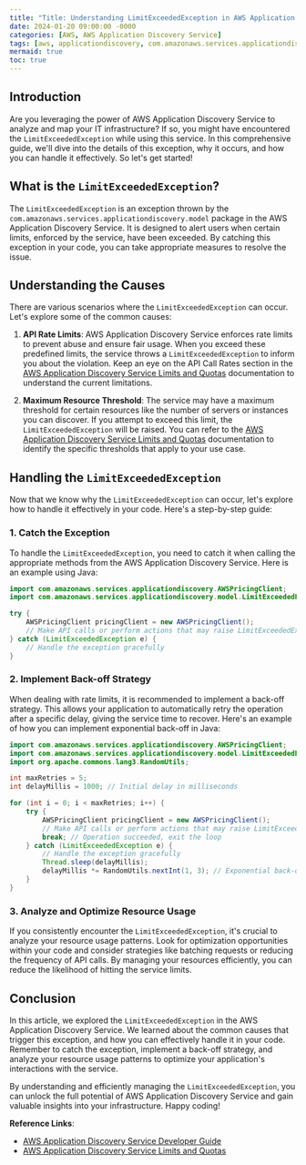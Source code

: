 ```yaml
---
title: "Title: Understanding LimitExceededException in AWS Application Discovery Service"
date: 2024-01-20 09:00:00 -0000
categories: [AWS, AWS Application Discovery Service]
tags: [aws, applicationdiscovery, com.amazonaws.services.applicationdiscovery.model]
mermaid: true
toc: true
---
```



## Introduction
Are you leveraging the power of AWS Application Discovery Service to analyze and map your IT infrastructure? If so, you might have encountered the `LimitExceededException` while using this service. In this comprehensive guide, we'll dive into the details of this exception, why it occurs, and how you can handle it effectively. So let's get started!

## What is the `LimitExceededException`?
The `LimitExceededException` is an exception thrown by the `com.amazonaws.services.applicationdiscovery.model` package in the AWS Application Discovery Service. It is designed to alert users when certain limits, enforced by the service, have been exceeded. By catching this exception in your code, you can take appropriate measures to resolve the issue.

## Understanding the Causes
There are various scenarios where the `LimitExceededException` can occur. Let's explore some of the common causes:

1. **API Rate Limits**: AWS Application Discovery Service enforces rate limits to prevent abuse and ensure fair usage. When you exceed these predefined limits, the service throws a `LimitExceededException` to inform you about the violation. Keep an eye on the API Call Rates section in the [AWS Application Discovery Service Limits and Quotas](https://docs.aws.amazon.com/application-discovery/latest/APIReference/Welcome.html#service-quotas) documentation to understand the current limitations.

2. **Maximum Resource Threshold**: The service may have a maximum threshold for certain resources like the number of servers or instances you can discover. If you attempt to exceed this limit, the `LimitExceededException` will be raised. You can refer to the [AWS Application Discovery Service Limits and Quotas](https://docs.aws.amazon.com/application-discovery/latest/APIReference/Welcome.html#service-quotas) documentation to identify the specific thresholds that apply to your use case.

## Handling the `LimitExceededException`
Now that we know why the `LimitExceededException` can occur, let's explore how to handle it effectively in your code. Here's a step-by-step guide:

### 1. Catch the Exception
To handle the `LimitExceededException`, you need to catch it when calling the appropriate methods from the AWS Application Discovery Service. Here is an example using Java:

```java
import com.amazonaws.services.applicationdiscovery.AWSPricingClient;
import com.amazonaws.services.applicationdiscovery.model.LimitExceededException;

try {
    AWSPricingClient pricingClient = new AWSPricingClient();
    // Make API calls or perform actions that may raise LimitExceededException
} catch (LimitExceededException e) {
    // Handle the exception gracefully
}
```

### 2. Implement Back-off Strategy
When dealing with rate limits, it is recommended to implement a back-off strategy. This allows your application to automatically retry the operation after a specific delay, giving the service time to recover. Here's an example of how you can implement exponential back-off in Java:

```java
import com.amazonaws.services.applicationdiscovery.AWSPricingClient;
import com.amazonaws.services.applicationdiscovery.model.LimitExceededException;
import org.apache.commons.lang3.RandomUtils;

int maxRetries = 5;
int delayMillis = 1000; // Initial delay in milliseconds

for (int i = 0; i < maxRetries; i++) {
    try {
        AWSPricingClient pricingClient = new AWSPricingClient();
        // Make API calls or perform actions that may raise LimitExceededException
        break; // Operation succeeded, exit the loop
    } catch (LimitExceededException e) {
        // Handle the exception gracefully
        Thread.sleep(delayMillis);
        delayMillis *= RandomUtils.nextInt(1, 3); // Exponential back-off logic
    }
}
```

### 3. Analyze and Optimize Resource Usage
If you consistently encounter the `LimitExceededException`, it's crucial to analyze your resource usage patterns. Look for optimization opportunities within your code and consider strategies like batching requests or reducing the frequency of API calls. By managing your resources efficiently, you can reduce the likelihood of hitting the service limits.

## Conclusion
In this article, we explored the `LimitExceededException` in the AWS Application Discovery Service. We learned about the common causes that trigger this exception, and how you can effectively handle it in your code. Remember to catch the exception, implement a back-off strategy, and analyze your resource usage patterns to optimize your application's interactions with the service.

By understanding and efficiently managing the `LimitExceededException`, you can unlock the full potential of AWS Application Discovery Service and gain valuable insights into your infrastructure. Happy coding!

**Reference Links**:
- [AWS Application Discovery Service Developer Guide](https://docs.aws.amazon.com/application-discovery/latest/APIReference/Welcome.html)
- [AWS Application Discovery Service Limits and Quotas](https://docs.aws.amazon.com/application-discovery/latest/APIReference/Welcome.html#service-quotas)
